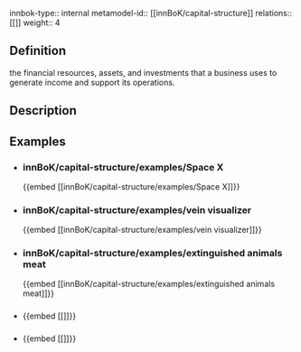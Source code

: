 
innbok-type:: internal
metamodel-id:: [[innBoK/capital-structure]]
relations:: [[]]
weight:: 4

## Definition
the financial resources, assets, and investments that a business uses to generate income and support its operations.
## Description
## Examples
- ### innBoK/capital-structure/examples/Space X
	{{embed [[innBoK/capital-structure/examples/Space X]]}}
- ### innBoK/capital-structure/examples/vein visualizer
	{{embed [[innBoK/capital-structure/examples/vein visualizer]]}}
- ### innBoK/capital-structure/examples/extinguished animals meat
	{{embed [[innBoK/capital-structure/examples/extinguished animals meat]]}}
- ### 
	{{embed [[]]}}
- ### 
	{{embed [[]]}}


